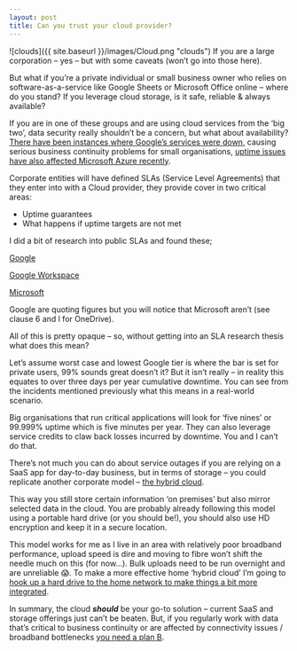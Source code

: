 ```yaml
---
layout: post
title: Can you trust your cloud provider?
---
```

![clouds]({{ site.baseurl }}/images/Cloud.png "clouds")
If you are a large corporation – yes – but with some caveats (won’t go into those here).

But what if you’re a private individual or small business owner who relies on software-as-a-service like Google Sheets or Microsoft Office online – where do you stand?  If you leverage cloud storage, is it safe, reliable & always available?

If you are in one of these groups and are using cloud services from the ‘big two’, data security really shouldn’t be a concern, but what about availability?
[There have been instances where Google’s services were down](https://mashable.com/article/shopify-google-cloud-outage/?europe=true), causing serious business continuity problems for small organisations, [uptime issues have also affected Microsoft Azure recently](https://www.datacenterdynamics.com/en/news/cooling-loss-causes-outage-microsoft-azures-uk-south-region/). 

Corporate entities will have defined SLAs (Service Level Agreements) that they enter into with a Cloud provider, they provide cover in two critical areas:

* Uptime guarantees
* What happens if uptime targets are not met

I did a bit of research into public SLAs and found these;

[Google]( https://support.google.com/googlecloud/answer/6056635?hl=en)

[Google Workspace]( https://workspace.google.com/terms/sla.html)

[Microsoft]( https://www.microsoft.com/en-gb/servicesagreement/)

Google are quoting figures but you will notice that Microsoft aren’t (see clause 6 and l for OneDrive).

All of this is pretty opaque – so, without getting into an SLA research thesis what does this mean?

Let’s assume worst case and lowest Google tier is where the bar is set for private users, 99% sounds great doesn’t it?  But it isn’t really – in reality this equates to over three days per year cumulative downtime.  You can see from the incidents mentioned previously what this means in a real-world scenario.

Big organisations that run critical applications will look for ‘five nines’ or 99.999% uptime which is five minutes per year.  They can also leverage service credits to claw back losses incurred by downtime.  You and I can’t do that.

There’s not much you can do about service outages if you are relying on a SaaS app for day-to-day business, but in terms of storage – you could replicate another corporate model – [the hybrid cloud](https://azure.microsoft.com/en-gb/overview/what-is-hybrid-cloud-computing/).

This way you still store certain information ‘on premises’ but also mirror selected data in the cloud.  You are probably already following this model using a portable hard drive (or you should be!), you should also use HD encryption and keep it in a secure location.

This model works for me as I live in an area with relatively poor broadband performance, upload speed is dire and moving to fibre won’t shift the needle much on this (for now…).  Bulk uploads need to be run overnight and are unreliable 😱.  To make a more effective home ‘hybrid cloud’ I’m going to [hook up a hard drive to the home network to make things a bit more integrated](https://www.cnet.com/how-to/share-an-external-hard-drive-over-a-wi-fi-network/).

In summary, the cloud **_should_** be your go-to solution – current SaaS and storage offerings just can’t be beaten.  But, if you regularly work with data that’s critical to business continuity or are affected by connectivity issues / broadband bottlenecks [you need a plan B](https://thenextweb.com/basics/2020/01/28/back-up-sync-google-docs/).
